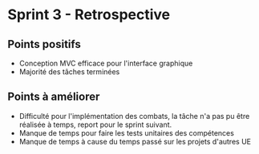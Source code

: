 # Sprint 3 - Retrospective

## Points positifs

- Conception MVC efficace pour l'interface graphique
- Majorité des tâches terminées

## Points à améliorer

- Difficulté pour l'implémentation des combats, la tâche n'a pas pu être réalisée à temps, report pour le sprint suivant.
- Manque de temps pour faire les tests unitaires des compétences
- Manque de temps à cause du temps passé sur les projets d'autres UE
